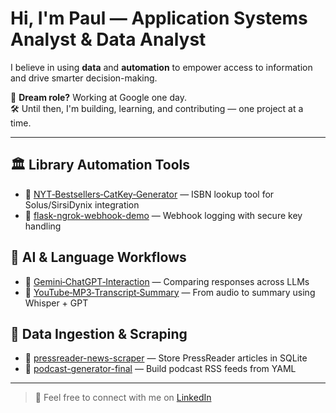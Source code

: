 #  Hi, I'm Paul — Application Systems Analyst & Data Analyst

I believe in using **data** and **automation** to empower access to information and drive smarter decision-making.

🎯 **Dream role?** Working at Google one day.  
🛠️ Until then, I'm building, learning, and contributing — one project at a time.

---

## 🏛️ Library Automation Tools
- 🔗 [NYT‑Bestsellers‑CatKey‑Generator](https://github.com/systemslibrarian/NYT-Bestsellers-CatKey-Generator) — ISBN lookup tool for Solus/SirsiDynix integration
- 🔗 [flask-ngrok-webhook-demo](https://github.com/systemslibrarian/flask-ngrok-webhook-demo) — Webhook logging with secure key handling

## 🤖 AI & Language Workflows
- 🔗 [Gemini‑ChatGPT‑Interaction](https://github.com/systemslibrarian/Gemini-ChatGPT-Interaction) — Comparing responses across LLMs
- 🔗 [YouTube‑MP3‑Transcript‑Summary](https://github.com/systemslibrarian/YouTube-MP3-Transcript-Summary) — From audio to summary using Whisper + GPT

## 📰 Data Ingestion & Scraping
- 🔗 [pressreader-news-scraper](https://github.com/systemslibrarian/pressreader-news-scraper) — Store PressReader articles in SQLite
- 🔗 [podcast-generator-final](https://github.com/systemslibrarian/podcast-generator-final) — Build podcast RSS feeds from YAML

---

> 💬 Feel free to connect with me on [LinkedIn](https://www.linkedin.com/in/systemslibrarian)
